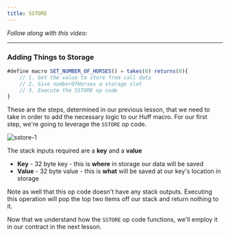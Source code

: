 ```yaml
---
title: SSTORE
---
```


_Follow along with this video:_

---

### Adding Things to Storage

```js
#define macro SET_NUMBER_OF_HORSES() = takes(0) returns(0){
    // 1. Get the value to store from call data
    // 2. Give numberOfHorses a storage slot
    // 3. Execute the SSTORE op code
}
```

These are the steps, determined in our previous lesson, that we need to take in order to add the necessary logic to our Huff macro. For our first step, we're going to leverage the `SSTORE` op code.

![sstore-1](/formal-verification-1/28-sstore/sstore-1.png)

The stack inputs required are a **key** and a **value**

- **Key** - 32 byte key - this is **where** in storage our data will be saved
- **Value** - 32 byte value - this is **what** will be saved at our key's location in storage

Note as well that this op code doesn't have any stack outputs. Executing this operation will pop the top two items off our stack and return nothing to it.

Now that we understand how the `SSTORE` op code functions, we'll employ it in our contract in the next lesson.
